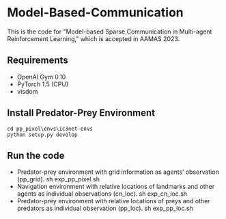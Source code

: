 # Model-Based-Communication

This is the code for "Model-based Sparse Communication in Multi-agent Reinforcement Learning," which is accepted in AAMAS 2023.

## Requirements
* OpenAI Gym 0.10
* PyTorch 1.5 (CPU)
* visdom

## Install Predator-Prey Environment

    cd pp_pixel\envs\ic3net-envs
    python setup.py develop


## Run the code

* Predator-prey environment with grid information as agents’ observation (pp_grid).
    sh exp_pp_pixel.sh
* Navigation environment with relative locations of landmarks and other agents as individual observations (cn_loc).
    sh exp_cn_loc.sh
* Predator-prey environment with relative locations of preys and other predators as individual observation (pp_loc).
    sh exp_pp_loc.sh

